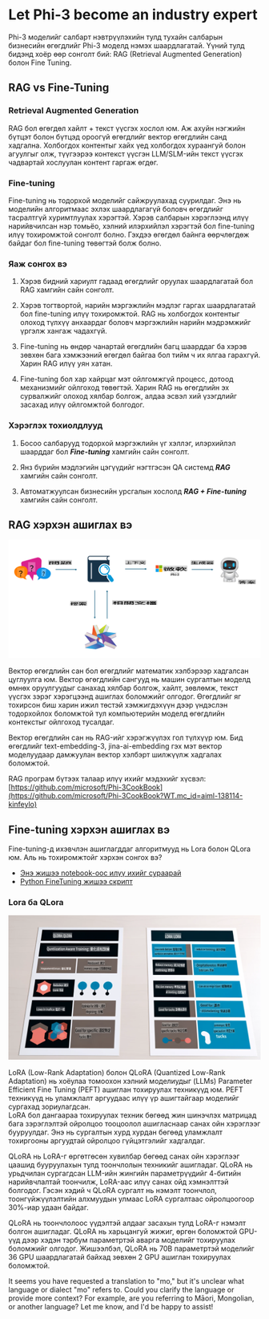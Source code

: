 # **Let Phi-3 become an industry expert**

Phi-3 моделийг салбарт нэвтрүүлэхийн тулд тухайн салбарын бизнесийн өгөгдлийг Phi-3 моделд нэмэх шаардлагатай. Үүний тулд бидэнд хоёр өөр сонголт бий: RAG (Retrieval Augmented Generation) болон Fine Tuning.

## **RAG vs Fine-Tuning**

### **Retrieval Augmented Generation**

RAG бол өгөгдөл хайлт + текст үүсгэх хослол юм. Аж ахуйн нэгжийн бүтцэт болон бүтцэд ороогүй өгөгдлийг вектор өгөгдлийн санд хадгална. Холбогдох контентыг хайх үед холбогдох хураангуй болон агуулгыг олж, түүгээрээ контекст үүсгэн LLM/SLM-ийн текст үүсгэх чадвартай хослуулан контент гаргаж өгдөг.

### **Fine-tuning**

Fine-tuning нь тодорхой моделийг сайжруулахад суурилдаг. Энэ нь моделийн алгоритмаас эхлэх шаардлагагүй боловч өгөгдлийг тасралтгүй хуримтлуулах хэрэгтэй. Хэрэв салбарын хэрэглээнд илүү нарийвчилсан нэр томьёо, хэлний илэрхийлэл хэрэгтэй бол fine-tuning илүү тохиромжтой сонголт болно. Гэхдээ өгөгдөл байнга өөрчлөгдөж байдаг бол fine-tuning төвөгтэй болж болно.

### **Яаж сонгох вэ**

1. Хэрэв бидний хариулт гадаад өгөгдлийг оруулах шаардлагатай бол RAG хамгийн сайн сонголт.

2. Хэрэв тогтвортой, нарийн мэргэжлийн мэдлэг гаргах шаардлагатай бол fine-tuning илүү тохиромжтой. RAG нь холбогдох контентыг олоход түлхүү анхаардаг боловч мэргэжлийн нарийн мэдрэмжийг үргэлж хангаж чадахгүй.

3. Fine-tuning нь өндөр чанартай өгөгдлийн багц шаарддаг ба хэрэв зөвхөн бага хэмжээний өгөгдөл байгаа бол тийм ч их ялгаа гарахгүй. Харин RAG илүү уян хатан.

4. Fine-tuning бол хар хайрцаг мэт ойлгомжгүй процесс, дотоод механизмийг ойлгоход төвөгтэй. Харин RAG нь өгөгдлийн эх сурвалжийг олоход хялбар болгож, алдаа эсвэл хий үзэгдлийг засахад илүү ойлгомжтой болгодог.

### **Хэрэглэх тохиолдлууд**

1. Босоо салбарууд тодорхой мэргэжлийн үг хэллэг, илэрхийлэл шаарддаг бол ***Fine-tuning*** хамгийн сайн сонголт.

2. Янз бүрийн мэдлэгийн цэгүүдийг нэгтгэсэн QA системд ***RAG*** хамгийн сайн сонголт.

3. Автоматжуулсан бизнесийн урсгалын хослолд ***RAG + Fine-tuning*** хамгийн сайн сонголт.

## **RAG хэрхэн ашиглах вэ**

![rag](../../../../translated_images/rag.36e7cb856f120334d577fde60c6a5d7c5eecae255dac387669303d30b4b3efa4.mo.png)

Вектор өгөгдлийн сан бол өгөгдлийг математик хэлбэрээр хадгалсан цуглуулга юм. Вектор өгөгдлийн сангууд нь машин сургалтын моделд өмнөх оруулгуудыг санахад хялбар болгож, хайлт, зөвлөмж, текст үүсгэх зэрэг хэрэгцээнд ашиглах боломжийг олгодог. Өгөгдлийг яг тохирсон биш харин ижил төстэй хэмжигдэхүүн дээр үндэслэн тодорхойлох боломжтой тул компьютерийн моделд өгөгдлийн контекстыг ойлгоход тусалдаг.

Вектор өгөгдлийн сан нь RAG-ийг хэрэгжүүлэх гол түлхүүр юм. Бид өгөгдлийг text-embedding-3, jina-ai-embedding гэх мэт вектор моделуудаар дамжуулан вектор хэлбэрт шилжүүлж хадгалах боломжтой.

RAG програм бүтээх талаар илүү ихийг мэдэхийг хүсвэл: [https://github.com/microsoft/Phi-3CookBook](https://github.com/microsoft/Phi-3CookBook?WT.mc_id=aiml-138114-kinfeylo) 

## **Fine-tuning хэрхэн ашиглах вэ**

Fine-tuning-д ихэвчлэн ашиглагддаг алгоритмууд нь Lora болон QLora юм. Аль нь тохиромжтойг хэрхэн сонгох вэ?
- [Энэ жишээ notebook-оос илүү ихийг сураарай](../../../../code/04.Finetuning/Phi_3_Inference_Finetuning.ipynb)
- [Python FineTuning жишээ скрипт](../../../../code/04.Finetuning/FineTrainingScript.py)

### **Lora ба QLora**

![lora](../../../../translated_images/qlora.6aeba71122bc0c8d56ccf0bc36b861304939fee087f43c1fc6cc5c9cb8764725.mo.png)

LoRA (Low-Rank Adaptation) болон QLoRA (Quantized Low-Rank Adaptation) нь хоёулаа томоохон хэлний моделиудыг (LLMs) Parameter Efficient Fine Tuning (PEFT) ашиглан тохируулах техникүүд юм. PEFT техникүүд нь уламжлалт аргуудаас илүү үр ашигтайгаар моделийг сургахад зориулагдсан.  
LoRA бол дангаараа тохируулах техник бөгөөд жин шинэчлэх матрицад бага зэрэглэлтэй ойролцоо тооцоолол ашигласнаар санах ойн хэрэглээг бууруулдаг. Энэ нь сургалтын хурд хурдан бөгөөд уламжлалт тохиргооны аргуудтай ойролцоо гүйцэтгэлийг хадгалдаг.  

QLoRA нь LoRA-г өргөтгөсөн хувилбар бөгөөд санах ойн хэрэглээг цаашид бууруулахын тулд тоончлолын техникийг ашигладаг. QLoRA нь урьдчилан сургагдсан LLM-ийн жингийн параметрүүдийг 4-битийн нарийвчлалтай тоончилж, LoRA-аас илүү санах ойд хэмнэлттэй болгодог. Гэсэн хэдий ч QLoRA сургалт нь нэмэлт тоончлол, тоонгүйжүүлэлтийн алхмуудын улмаас LoRA сургалтаас ойролцоогоор 30%-иар удаан байдаг.  

QLoRA нь тоончлолоос үүдэлтэй алдааг засахын тулд LoRA-г нэмэлт болгон ашигладаг. QLoRA нь харьцангуй жижиг, өргөн боломжтой GPU-үүд дээр хэдэн тэрбум параметртэй аварга моделийг тохируулах боломжийг олгодог. Жишээлбэл, QLoRA нь 70B параметртэй моделийг 36 GPU шаардлагатай байхад зөвхөн 2 GPU ашиглан тохируулах боломжтой.

It seems you have requested a translation to "mo," but it's unclear what language or dialect "mo" refers to. Could you clarify the language or provide more context? For example, are you referring to Māori, Mongolian, or another language? Let me know, and I'd be happy to assist!
